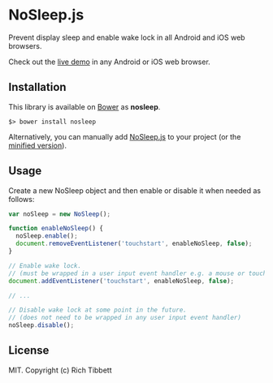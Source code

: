 # NoSleep.js

Prevent display sleep and enable wake lock in all Android and iOS web browsers.

Check out the [live demo](https://ilkkah.github.io/NoSleep.js/example2.html) in any Android or iOS web browser.

## Installation

This library is available on [Bower](http://bower.io/) as **nosleep**.

    $> bower install nosleep

Alternatively, you can manually add [NoSleep.js](https://github.com/richtr/NoSleep.js/blob/master/NoSleep.js) to your project (or the [minified version](https://github.com/richtr/NoSleep.js/blob/master/NoSleep.min.js)).

## Usage

Create a new NoSleep object and then enable or disable it when needed as follows:

``` javascript
var noSleep = new NoSleep();

function enableNoSleep() {
  noSleep.enable();
  document.removeEventListener('touchstart', enableNoSleep, false);
}

// Enable wake lock.
// (must be wrapped in a user input event handler e.g. a mouse or touch handler)
document.addEventListener('touchstart', enableNoSleep, false);

// ...

// Disable wake lock at some point in the future.
// (does not need to be wrapped in any user input event handler)
noSleep.disable();
```

## License

MIT. Copyright (c) Rich Tibbett
